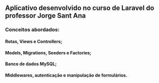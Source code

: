 ## Aplicativo desenvolvido no curso de Laravel do professor Jorge Sant Ana

### Conceitos abordados:

#### Rotas, Views e Controllers;
#### Models, Migrations, Seeders e Factories;
#### Banco de dados MySQL;
#### Middlewares, autenticação e manipulação de formulários.
